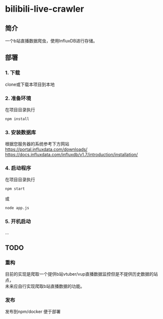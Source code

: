 # bilibili-live-crawler

## 简介

一个b站直播数据爬虫，使用InfluxDB进行存储。

## 部署

### 1. 下载

clone或下载本项目到本地

### 2. 准备环境

在项目目录执行

```bash
npm install
```

### 3. 安装数据库

根据您服务器的系统参考下方网站  
<https://portal.influxdata.com/downloads/>  
<https://docs.influxdata.com/influxdb/v1.7/introduction/installation/>

### 4. 启动程序

在项目目录执行

```bash
npm start
```

或

```bash
node app.js
```

### 5. 开机启动

...

## TODO

### 重构

目前的实现是爬取一个提供b站vtuber/vup直播数据监控但是不提供历史数据的站点，  
未来应自行实现爬取b站直播数据的功能。

### 发布

发布到npm/docker 便于部署
